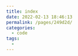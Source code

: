 ```yaml
---
title: index
date: 2022-02-13 18:46:13
permalink: /pages/249d2d/
categories:
  - code
tags:
  - 
---
```

